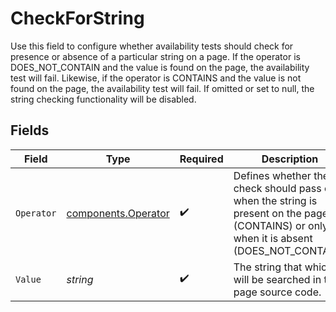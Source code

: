 # CheckForString

  Use this field to configure whether availability tests should check for presence or absence of a particular string on a page.
  If the operator is DOES_NOT_CONTAIN and the value is found on the page, the availability test will fail.
  Likewise, if the operator is CONTAINS and the value is not found on the page, the availability test will fail.
  If omitted or set to null, the string checking functionality will be disabled.


## Fields

| Field                                                                                                                                      | Type                                                                                                                                       | Required                                                                                                                                   | Description                                                                                                                                | Example                                                                                                                                    |
| ------------------------------------------------------------------------------------------------------------------------------------------ | ------------------------------------------------------------------------------------------------------------------------------------------ | ------------------------------------------------------------------------------------------------------------------------------------------ | ------------------------------------------------------------------------------------------------------------------------------------------ | ------------------------------------------------------------------------------------------------------------------------------------------ |
| `Operator`                                                                                                                                 | [components.Operator](../../models/components/operator.md)                                                                                 | :heavy_check_mark:                                                                                                                         | Defines whether the check should pass only when the string is present on the page (CONTAINS) or only when it is absent (DOES_NOT_CONTAIN). | CONTAINS                                                                                                                                   |
| `Value`                                                                                                                                    | *string*                                                                                                                                   | :heavy_check_mark:                                                                                                                         | The string that which will be searched in the page source code.                                                                            | string                                                                                                                                     |